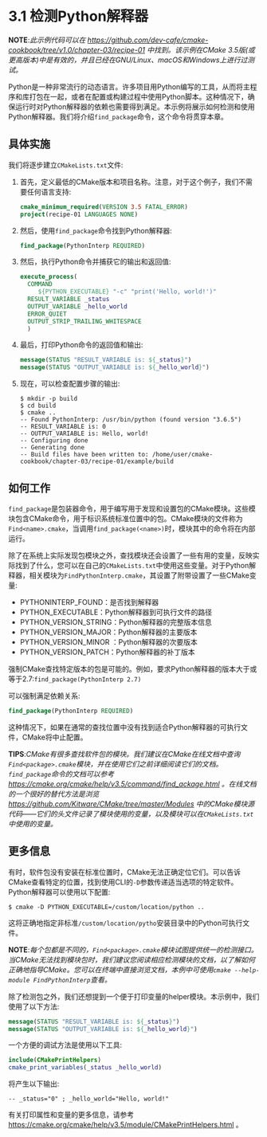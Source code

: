 # 3.1 检测Python解释器

**NOTE**:*此示例代码可以在 https://github.com/dev-cafe/cmake-cookbook/tree/v1.0/chapter-03/recipe-01 中找到。该示例在CMake 3.5版(或更高版本)中是有效的，并且已经在GNU/Linux、macOS和Windows上进行过测试。*

Python是一种非常流行的动态语言。许多项目用Python编写的工具，从而将主程序和库打包在一起，或者在配置或构建过程中使用Python脚本。这种情况下，确保运行时对Python解释器的依赖也需要得到满足。本示例将展示如何检测和使用Python解释器。我们将介绍`find_package`命令，这个命令将贯穿本章。

## 具体实施

我们将逐步建立`CMakeLists.txt`文件:

1. 首先，定义最低的CMake版本和项目名称。注意，对于这个例子，我们不需要任何语言支持:

   ```cmake
   cmake_minimum_required(VERSION 3.5 FATAL_ERROR)
   project(recipe-01 LANGUAGES NONE)
   ```

2. 然后，使用`find_package`命令找到Python解释器:

   ```cmake
   find_package(PythonInterp REQUIRED)
   ```

3. 然后，执行Python命令并捕获它的输出和返回值:

   ```cmake
   execute_process(
     COMMAND
     	${PYTHON_EXECUTABLE} "-c" "print('Hello, world!')"
     RESULT_VARIABLE _status
     OUTPUT_VARIABLE _hello_world
     ERROR_QUIET
     OUTPUT_STRIP_TRAILING_WHITESPACE
     )
   ```

4. 最后，打印Python命令的返回值和输出:

   ```cmake
   message(STATUS "RESULT_VARIABLE is: ${_status}")
   message(STATUS "OUTPUT_VARIABLE is: ${_hello_world}")
   ```

5. 现在，可以检查配置步骤的输出:

   ```shell
   $ mkdir -p build
   $ cd build
   $ cmake ..
   -- Found PythonInterp: /usr/bin/python (found version "3.6.5")
   -- RESULT_VARIABLE is: 0
   -- OUTPUT_VARIABLE is: Hello, world!
   -- Configuring done
   -- Generating done
   -- Build files have been written to: /home/user/cmake-cookbook/chapter-03/recipe-01/example/build
   ```

## 如何工作

`find_package`是包装器命令，用于编写用于发现和设置包的CMake模块。这些模块包含CMake命令，用于标识系统标准位置中的包。CMake模块的文件称为` Find<name>.cmake`，当调用`find_package(<name>)`时，模块其中的命令将在内部运行。

除了在系统上实际发现包模块之外，查找模块还会设置了一些有用的变量，反映实际找到了什么，您可以在自己的`CMakeLists.txt`中使用这些变量。对于Python解释器，相关模块为`FindPythonInterp.cmake`，其设置了附带设置了一些CMake变量:

* PYTHONINTERP_FOUND：是否找到解释器
* PYTHON_EXECUTABLE：Python解释器到可执行文件的路径
* PYTHON_VERSION_STRING：Python解释器的完整版本信息
* PYTHON_VERSION_MAJOR：Python解释器的主要版本
* PYTHON_VERSION_MINOR ：Python解释器的次要版本
* PYTHON_VERSION_PATCH：Python解释器的补丁版本

强制CMake查找特定版本的包是可能的。例如，要求Python解释器的版本大于或等于2.7:`find_package(PythonInterp 2.7)`

可以强制满足依赖关系:

```cmake
find_package(PythonInterp REQUIRED)
```

这种情况下，如果在通常的查找位置中没有找到适合Python解释器的可执行文件，CMake将中止配置。

**TIPS**:*CMake有很多查找软件包的模块。我们建议在CMake在线文档中查询`Find<package>.cmake`模块，并在使用它们之前详细阅读它们的文档。`find_package`命令的文档可以参考 https://cmake.org/cmake/help/v3.5/command/find_ackage.html 。在线文档的一个很好的替代方法是浏览 https://github.com/Kitware/CMake/tree/master/Modules 中的CMake模块源代码——它们的头文件记录了模块使用的变量，以及模块可以在`CMakeLists.txt`中使用的变量。*

## 更多信息

有时，软件包没有安装在标准位置时，CMake无法正确定位它们。可以告诉CMake查看特定的位置，找到使用CLI的`-D`参数传递适当选项的特定软件。Python解释器可以使用以下配置:

```shell
$ cmake -D PYTHON_EXECUTABLE=/custom/location/python ..
```

这将正确地指定非标准`/custom/location/pytho`安装目录中的Python可执行文件。

**NOTE**:*每个包都是不同的，`Find<package>.cmake`模块试图提供统一的检测接口。当CMake无法找到模块包时，我们建议您阅读相应检测模块的文档，以了解如何正确地指导CMake。您可以在终端中直接浏览文档，本例中可使用`cmake --help-module FindPythonInterp`查看。*

除了检测包之外，我们还想提到一个便于打印变量的helper模块。本示例中，我们使用了以下方法:

```cmake
message(STATUS "RESULT_VARIABLE is: ${_status}")
message(STATUS "OUTPUT_VARIABLE is: ${_hello_world}")
```

一个方便的调试方法是使用以下工具:

```cmake
include(CMakePrintHelpers)
cmake_print_variables(_status _hello_world)
```

将产生以下输出:

```shell
-- _status="0" ; _hello_world="Hello, world!"
```

有关打印属性和变量的更多信息，请参考 https://cmake.org/cmake/help/v3.5/module/CMakePrintHelpers.html 。